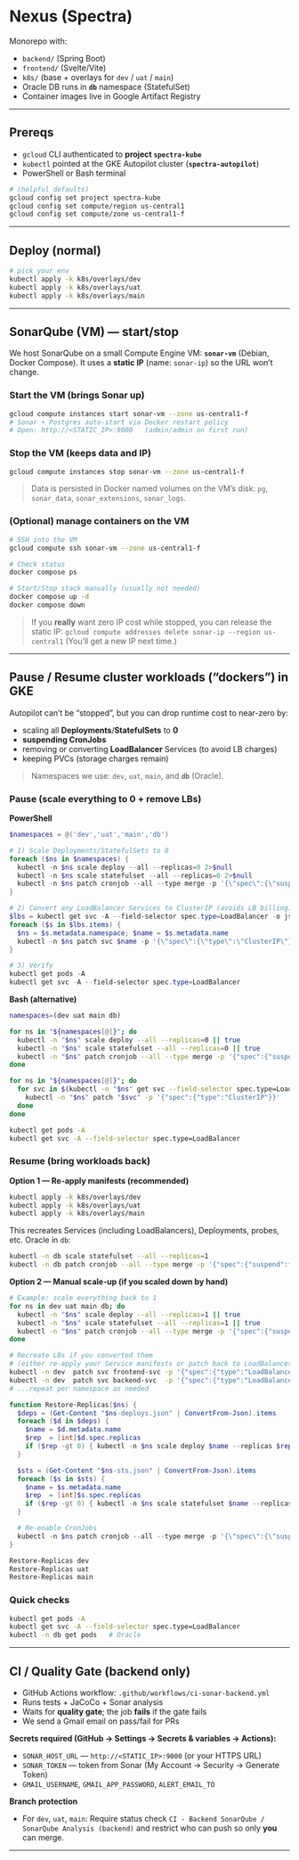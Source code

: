 
# Nexus (Spectra)

Monorepo with:
- `backend/` (Spring Boot)
- `frontend/` (Svelte/Vite)
- `k8s/` (base + overlays for `dev` / `uat` / `main`)
- Oracle DB runs in **`db`** namespace (StatefulSet)
- Container images live in Google Artifact Registry

---

## Prereqs

- `gcloud` CLI authenticated to **project `spectra-kube`**
- `kubectl` pointed at the GKE Autopilot cluster (**`spectra-autopilot`**)
- PowerShell or Bash terminal

```bash
# (helpful defaults)
gcloud config set project spectra-kube
gcloud config set compute/region us-central1
gcloud config set compute/zone us-central1-f
````

---

## Deploy (normal)

```bash
# pick your env
kubectl apply -k k8s/overlays/dev
kubectl apply -k k8s/overlays/uat
kubectl apply -k k8s/overlays/main
```

---

## SonarQube (VM) — start/stop

We host SonarQube on a small Compute Engine VM: **`sonar-vm`** (Debian, Docker Compose).
It uses a **static IP** (name: `sonar-ip`) so the URL won’t change.

### Start the VM (brings Sonar up)

```bash
gcloud compute instances start sonar-vm --zone us-central1-f
# Sonar + Postgres auto-start via Docker restart policy
# Open: http://<STATIC_IP>:9000   (admin/admin on first run)
```

### Stop the VM (keeps data and IP)

```bash
gcloud compute instances stop sonar-vm --zone us-central1-f
```

> Data is persisted in Docker named volumes on the VM’s disk:
> `pg`, `sonar_data`, `sonar_extensions`, `sonar_logs`.

### (Optional) manage containers on the VM

```bash
# SSH into the VM
gcloud compute ssh sonar-vm --zone us-central1-f

# Check status
docker compose ps

# Start/Stop stack manually (usually not needed)
docker compose up -d
docker compose down
```

> If you **really** want zero IP cost while stopped, you can release the static IP:
> `gcloud compute addresses delete sonar-ip --region us-central1`
> (You’ll get a new IP next time.)

---

## Pause / Resume cluster workloads (“dockers”) in GKE

Autopilot can’t be “stopped”, but you can drop runtime cost to near-zero by:

* scaling all **Deployments**/**StatefulSets** to **0**
* **suspending CronJobs**
* removing or converting **LoadBalancer** Services (to avoid LB charges)
* keeping PVCs (storage charges remain)

> Namespaces we use: `dev`, `uat`, `main`, and **`db`** (Oracle).

### Pause (scale everything to 0 + remove LBs)

**PowerShell**

```powershell
$namespaces = @('dev','uat','main','db')

# 1) Scale Deployments/StatefulSets to 0
foreach ($ns in $namespaces) {
  kubectl -n $ns scale deploy --all --replicas=0 2>$null
  kubectl -n $ns scale statefulset --all --replicas=0 2>$null
  kubectl -n $ns patch cronjob --all --type merge -p '{\"spec\":{\"suspend\":true}}' 2>$null
}

# 2) Convert any LoadBalancer Services to ClusterIP (avoids LB billing)
$lbs = kubectl get svc -A --field-selector spec.type=LoadBalancer -o json | ConvertFrom-Json
foreach ($s in $lbs.items) {
  $ns = $s.metadata.namespace; $name = $s.metadata.name
  kubectl -n $ns patch svc $name -p '{\"spec\":{\"type\":\"ClusterIP\"}}'
}

# 3) Verify
kubectl get pods -A
kubectl get svc -A --field-selector spec.type=LoadBalancer
```

**Bash (alternative)**

```bash
namespaces=(dev uat main db)

for ns in "${namespaces[@]}"; do
  kubectl -n "$ns" scale deploy --all --replicas=0 || true
  kubectl -n "$ns" scale statefulset --all --replicas=0 || true
  kubectl -n "$ns" patch cronjob --all --type merge -p '{"spec":{"suspend":true}}' || true
done

for ns in "${namespaces[@]}"; do
  for svc in $(kubectl -n "$ns" get svc --field-selector spec.type=LoadBalancer -o name); do
    kubectl -n "$ns" patch "$svc" -p '{"spec":{"type":"ClusterIP"}}'
  done
done

kubectl get pods -A
kubectl get svc -A --field-selector spec.type=LoadBalancer
```

### Resume (bring workloads back)

**Option 1 — Re-apply manifests (recommended)**

```bash
kubectl apply -k k8s/overlays/dev
kubectl apply -k k8s/overlays/uat
kubectl apply -k k8s/overlays/main
```

This recreates Services (including LoadBalancers), Deployments, probes, etc.
Oracle in `db`:

```bash
kubectl -n db scale statefulset --all --replicas=1
kubectl -n db patch cronjob --all --type merge -p '{"spec":{"suspend":false}}' 2>/dev/null || true
```

**Option 2 — Manual scale-up (if you scaled down by hand)**

```bash
# Example: scale everything back to 1
for ns in dev uat main db; do
  kubectl -n "$ns" scale deploy --all --replicas=1 || true
  kubectl -n "$ns" scale statefulset --all --replicas=1 || true
  kubectl -n "$ns" patch cronjob --all --type merge -p '{"spec":{"suspend":false}}' || true
done

# Recreate LBs if you converted them
# (either re-apply your Service manifests or patch back to LoadBalancer)
kubectl -n dev  patch svc frontend-svc -p '{"spec":{"type":"LoadBalancer"}}'   2>/dev/null || true
kubectl -n dev  patch svc backend-svc  -p '{"spec":{"type":"LoadBalancer"}}'   2>/dev/null || true
# ...repeat per namespace as needed
```

```powershell
function Restore-Replicas($ns) {
  $deps = (Get-Content "$ns-deploys.json" | ConvertFrom-Json).items
  foreach ($d in $deps) {
    $name = $d.metadata.name
    $rep  = [int]$d.spec.replicas
    if ($rep -gt 0) { kubectl -n $ns scale deploy $name --replicas $rep }
  }

  $sts = (Get-Content "$ns-sts.json" | ConvertFrom-Json).items
  foreach ($s in $sts) {
    $name = $s.metadata.name
    $rep  = [int]$s.spec.replicas
    if ($rep -gt 0) { kubectl -n $ns scale statefulset $name --replicas $rep }
  }

  # Re-enable CronJobs
  kubectl -n $ns patch cronjob --all --type merge -p '{\"spec\":{\"suspend\":false}}' 2>$null
}

Restore-Replicas dev
Restore-Replicas uat
Restore-Replicas main
```

### Quick checks

```bash
kubectl get pods -A
kubectl get svc -A --field-selector spec.type=LoadBalancer
kubectl -n db get pods   # Oracle
```

---

## CI / Quality Gate (backend only)

* GitHub Actions workflow: `.github/workflows/ci-sonar-backend.yml`
* Runs tests + JaCoCo + Sonar analysis
* Waits for **quality gate**; the job **fails** if the gate fails
* We send a Gmail email on pass/fail for PRs

**Secrets required (GitHub → Settings → Secrets & variables → Actions):**

* `SONAR_HOST_URL` — `http://<STATIC_IP>:9000` (or your HTTPS URL)
* `SONAR_TOKEN` — token from Sonar (My Account → Security → Generate Token)
* `GMAIL_USERNAME`, `GMAIL_APP_PASSWORD`, `ALERT_EMAIL_TO`

**Branch protection**

* For `dev`, `uat`, `main`: Require status check
  `CI - Backend SonarQube / SonarQube Analysis (backend)`
  and restrict who can push so only **you** can merge.

---